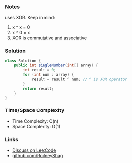 ### Notes

uses XOR. Keep in mind:

1. x ^ x = 0
1. x ^ 0 = x
1. XOR is commutative and associative

### Solution

```java
class Solution {
    public int singleNumber(int[] array) {
        int result = 0;
        for (int num : array) {
            result = result ^ num; // ^ is XOR operator
        }
        return result;
    }
}
```

### Time/Space Complexity

- Time Complexity: O(n)
- Space Complexity: O(1)

### Links

- [Discuss on LeetCode](https://leetcode.com/problems/single-number/discuss/304498)
- [github.com/RodneyShag](https://github.com/RodneyShag)
